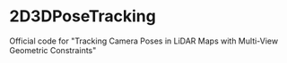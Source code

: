 # 2D3DPoseTracking
 Official code for "Tracking Camera Poses in LiDAR Maps with Multi-View Geometric Constraints"
